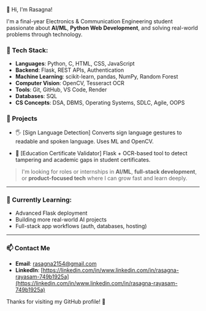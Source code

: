 👋 Hi, I'm Rasagna!

I'm a final-year Electronics & Communication Engineering student passionate about **AI/ML**, **Python Web Development**, and solving real-world problems through technology.

### 🔧 Tech Stack:
- **Languages**: Python, C, HTML, CSS, JavaScript
- **Backend**: Flask, REST APIs, Authentication
- **Machine Learning**: scikit-learn, pandas, NumPy, Random Forest
- **Computer Vision**: OpenCV, Tesseract OCR
- **Tools**: Git, GitHub, VS Code, Render
- **Databases**: SQL
- **CS Concepts**: DSA, DBMS, Operating Systems, SDLC, Agile, OOPS

### 🚀 Projects

- 🖐️ [Sign Language Detection]
  Converts sign language gestures to readable and spoken language. Uses ML and OpenCV.

- 📄 [Education Certificate Validator] 
  Flask + OCR-based tool to detect tampering and academic gaps in student certificates.

> I'm looking for roles or internships in **AI/ML**, **full-stack development**, or **product-focused tech** where I can grow fast and learn deeply.

---

### 🎯 Currently Learning:
- Advanced Flask deployment
- Building more real-world AI projects
- Full-stack app workflows (auth, databases, hosting)

---

### 📫 Contact Me
- **Email**: rasagna2154@gmail.com  
- **LinkedIn**: [https://linkedin.com/in/www.linkedin.com/in/rasagna-rayasam-749b1925a](https://linkedin.com/in/www.linkedin.com/in/rasagna-rayasam-749b1925a)

Thanks for visiting my GitHub profile! 🚀
